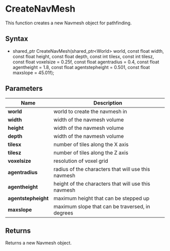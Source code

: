 # CreateNavMesh #
This function creates a new Navmesh object for pathfinding.

## Syntax ##
- shared_ptr<NavMesh> CreateNavMesh(shared_ptr<World\> world, const float width, const float height, const float depth, const int tilesx, const int tilesz, const float voxelsize = 0.25f, const float agentradius = 0.4, const float agentheight = 1.8, const float agentstepheight = 0.501, const float maxslope = 45.01f);

## Parameters ##
| Name | Description |
| --- | --- |
| **world** | world to create the navmesh in |
| **width** | width of the navmesh volume |
| **height** | width of the navmesh volume |
| **depth** | width of the navmesh volume |
| **tilesx** | number of tiles along the X axis |
| **tilesz** | number of tiles along the Z axis |
| **voxelsize** | resolution of voxel grid |
| **agentradius** | radius of the characters that will use this navmesh |
| **agentheight** | height of the characters that will use this navmesh |
| **agentstepheight** | maximum height that can be stepped up |
| **maxslope** | maximum slope that can be traversed, in degrees |

## Returns ##
Returns a new Navmesh object.
